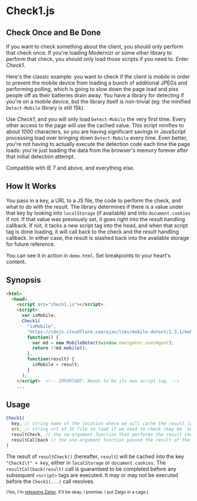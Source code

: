 Check1.js
============

Check Once and Be Done
------------------------

If you want to check something about the client, you should only perform that check once.  If you're loading Modernizr or some other library to perform that check,
you should only load those scripts if you need to. Enter *Check1*.

Here's the classic example: you want to check if the client is mobile in order to prevent the mobile device from loading a bunch of additional JPEGs and performing polling,
which is going to slow down the page load and piss people off as their batteries drain away. You have a library for detecting if you're on a mobile device, but the library
itself is non-trivial (eg: the minified `Detect-Mobile` library is still 15k).

Use *Check1*, and you will only load `Detect-Mobile` the very first time. Every other access to the page will use the cached value. This script minifies to about 1000
characters, so you are having significant savings in JavaScript processing load over bringing down `Detect-Mobile` every time. Even better, you're not having to actually
execute the detection code each time the page loads: you're just loading the data from the browser's memory forever after that initial detection attempt.

Compatible with IE 7 and above, and everything else.

How It Works
--------------

You pass in a key, a URL to a JS file, the code to perform the check, and what to do with the result. The library determines if there is a value under that key
by looking into `localStorage` (if available) and into `document.cookies` if not. If that value was previously set, it goes right into the result handling callback.
If not, it tacks a new script tag into the head, and when that script tag is done loading, it will call back to the check and the result handling callback.  In
either case, the result is stashed back into the available storage for future reference.

You can see it in action in `demo.html`. Set breakpoints to your heart's content.

Synopsis
---------

```html
<html>
  <head>
    <script src="check1.js"></script>
    <script>
      var isMobile;
      Check1(
        "isMobile",
        "https://cdnjs.cloudflare.com/ajax/libs/mobile-detect/1.3.1/mobile-detect.js",
        function() {
          var md = new MobileDetect(window.navigator.userAgent);
          return !!md.mobile();
        },
        function(result) {
          isMobile = result;
        }
      );
    </script>  <!-- IMPORTANT: Needs to be its own script tag. -->
    ...
```

Usage
--------

```javascript
Check1(
  key, // string name of the location where we will cache the result (prepended with "Check1\t")
  src, // string url of JS file to load if we need to check (may be `null` if you don't want to load anything)
  resultCheck, // the no-argument function that performs the result check, run after the JS file is loaded
  resultCallback // the one-argument function passed the result of the check, whether or not is was performed on this page load
)
```

The result of `resultCheck()` (hereafter, `result`) will be cached into the key `"Check1\t" + key`, either in `localStorage` or `document.cookies`.
The `resultCallback(result)` call is guaranteed to be completed before any subsequent `<script>` tags are executed.  It may or may not
be executed before the `Check1(...)` call resolves.

<sub>(Yes, I'm [releasing Zalgo](http://blog.izs.me/post/59142742143/designing-apis-for-asynchrony#posts). It'll be okay, I promise. I put Zalgo in a cage.)</sub>
